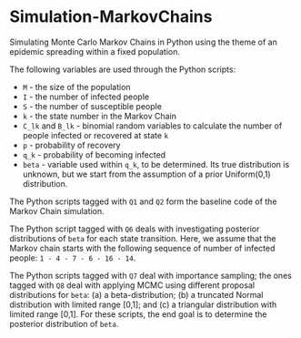 # Simulation-MarkovChains
Simulating Monte Carlo Markov Chains in Python using the theme of an epidemic spreading within a fixed population.

The following variables are used through the Python scripts:
* `M` - the size of the population
* `I` - the number of infected people
* `S` - the number of susceptible people
* `k` - the state number in the Markov Chain
* `C_lk` and `B_lk` - binomial random variables to calculate the number of people infected or recovered at state `k`
* `p` - probability of recovery
* `q_k` - probability of becoming infected
* `beta` - variable used within `q_k`, to be determined. Its true distribution is unknown, but we start from the assumption of a prior Uniform(0,1) distribution.

The Python scripts tagged with `Q1` and `Q2` form the baseline code of the Markov Chain simulation.

The Python script tagged with `Q6` deals with investigating posterior distributions of `beta` for each state transition. Here, we assume that the Markov chain starts with the following sequence of number of infected people: `1 - 4 - 7 - 6 - 16 - 14`.

The Python scripts tagged with `Q7` deal with importance sampling; the ones tagged with `Q8` deal with applying MCMC using different proposal distributions for `beta`: (a) a beta-distribution; (b) a truncated Normal distribution with limited range [0,1]; and (c) a triangular distribution with limited range [0,1]. For these scripts, the end goal is to determine the posterior distribution of `beta`.
